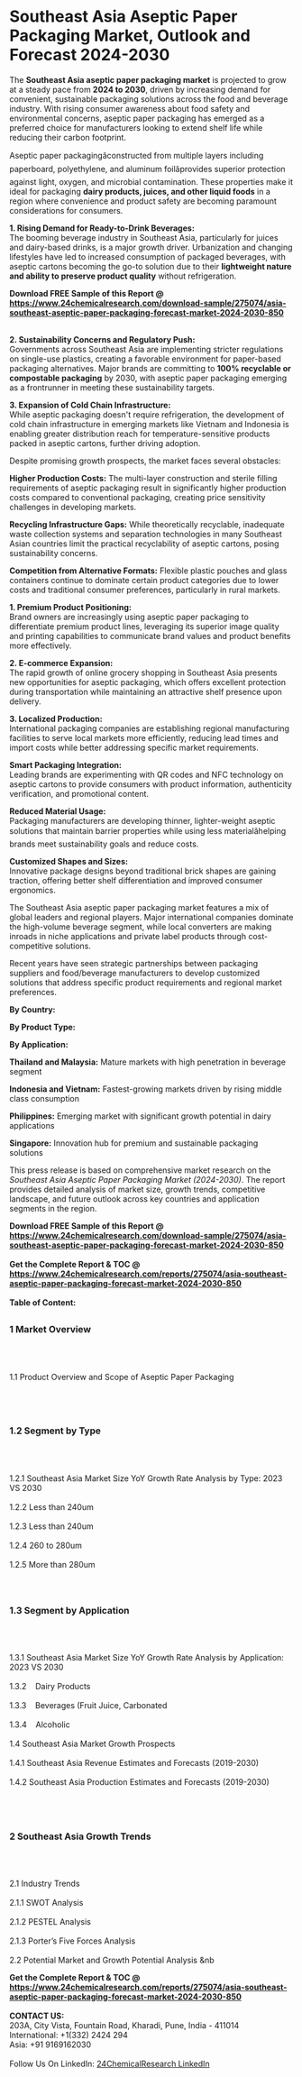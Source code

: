 <h1>Southeast Asia Aseptic Paper Packaging Market, Outlook and Forecast 2024-2030</h1><p>The <strong>Southeast Asia aseptic paper packaging market</strong> is projected to grow at a steady pace from <strong>2024 to 2030</strong>, driven by increasing demand for convenient, sustainable packaging solutions across the food and beverage industry. With rising consumer awareness about food safety and environmental concerns, aseptic paper packaging has emerged as a preferred choice for manufacturers looking to extend shelf life while reducing their carbon footprint.</p><p>Aseptic paper packagingâconstructed from multiple layers including paperboard, polyethylene, and aluminum foilâprovides superior protection against light, oxygen, and microbial contamination. These properties make it ideal for packaging <strong>dairy products, juices, and other liquid foods</strong> in a region where convenience and product safety are becoming paramount considerations for consumers.</p><p><strong>1. Rising Demand for Ready-to-Drink Beverages:</strong><br>
The booming beverage industry in Southeast Asia, particularly for juices and dairy-based drinks, is a major growth driver. Urbanization and changing lifestyles have led to increased consumption of packaged beverages, with aseptic cartons becoming the go-to solution due to their <strong>lightweight nature and ability to preserve product quality</strong> without refrigeration.</p><div><b>Download FREE Sample of this Report @ 
            <a href="https://www.24chemicalresearch.com/download-sample/275074/asia-southeast-aseptic-paper-packaging-forecast-market-2024-2030-850">
            https://www.24chemicalresearch.com/download-sample/275074/asia-southeast-aseptic-paper-packaging-forecast-market-2024-2030-850</a></b></div><br><p><strong>2. Sustainability Concerns and Regulatory Push:</strong><br>
Governments across Southeast Asia are implementing stricter regulations on single-use plastics, creating a favorable environment for paper-based packaging alternatives. Major brands are committing to <strong>100% recyclable or compostable packaging</strong> by 2030, with aseptic paper packaging emerging as a frontrunner in meeting these sustainability targets.</p><p><strong>3. Expansion of Cold Chain Infrastructure:</strong><br>
While aseptic packaging doesn't require refrigeration, the development of cold chain infrastructure in emerging markets like Vietnam and Indonesia is enabling greater distribution reach for temperature-sensitive products packed in aseptic cartons, further driving adoption.</p><p>Despite promising growth prospects, the market faces several obstacles:</p><p><strong>Higher Production Costs:</strong> The multi-layer construction and sterile filling requirements of aseptic packaging result in significantly higher production costs compared to conventional packaging, creating price sensitivity challenges in developing markets.</p><p><strong>Recycling Infrastructure Gaps:</strong> While theoretically recyclable, inadequate waste collection systems and separation technologies in many Southeast Asian countries limit the practical recyclability of aseptic cartons, posing sustainability concerns.</p><p><strong>Competition from Alternative Formats:</strong> Flexible plastic pouches and glass containers continue to dominate certain product categories due to lower costs and traditional consumer preferences, particularly in rural markets.</p><p><strong>1. Premium Product Positioning:</strong><br>
Brand owners are increasingly using aseptic paper packaging to differentiate premium product lines, leveraging its superior image quality and printing capabilities to communicate brand values and product benefits more effectively.</p><p><strong>2. E-commerce Expansion:</strong><br>
The rapid growth of online grocery shopping in Southeast Asia presents new opportunities for aseptic packaging, which offers excellent protection during transportation while maintaining an attractive shelf presence upon delivery.</p><p><strong>3. Localized Production:</strong><br>
International packaging companies are establishing regional manufacturing facilities to serve local markets more efficiently, reducing lead times and import costs while better addressing specific market requirements.</p><p><strong>Smart Packaging Integration:</strong><br>
    Leading brands are experimenting with QR codes and NFC technology on aseptic cartons to provide consumers with product information, authenticity verification, and promotional content.</p><p><strong>Reduced Material Usage:</strong><br>
    Packaging manufacturers are developing thinner, lighter-weight aseptic solutions that maintain barrier properties while using less materialâhelping brands meet sustainability goals and reduce costs.</p><p><strong>Customized Shapes and Sizes:</strong><br>
    Innovative package designs beyond traditional brick shapes are gaining traction, offering better shelf differentiation and improved consumer ergonomics.</p><p>The Southeast Asia aseptic paper packaging market features a mix of global leaders and regional players. Major international companies dominate the high-volume beverage segment, while local converters are making inroads in niche applications and private label products through cost-competitive solutions.</p><p>Recent years have seen strategic partnerships between packaging suppliers and food/beverage manufacturers to develop customized solutions that address specific product requirements and regional market preferences.</p><p><strong>By Country:</strong></p><p><strong>By Product Type:</strong></p><p><strong>By Application:</strong></p><p><strong>Thailand and Malaysia:</strong> Mature markets with high penetration in beverage segment</p><p><strong>Indonesia and Vietnam:</strong> Fastest-growing markets driven by rising middle class consumption</p><p><strong>Philippines:</strong> Emerging market with significant growth potential in dairy applications</p><p><strong>Singapore:</strong> Innovation hub for premium and sustainable packaging solutions</p><p>This press release is based on comprehensive market research on the <em>Southeast Asia Aseptic Paper Packaging Market (2024-2030)</em>. The report provides detailed analysis of market size, growth trends, competitive landscape, and future outlook across key countries and application segments in the region.</p><div><b>Download FREE Sample of this Report @ 
            <a href="https://www.24chemicalresearch.com/download-sample/275074/asia-southeast-aseptic-paper-packaging-forecast-market-2024-2030-850">
            https://www.24chemicalresearch.com/download-sample/275074/asia-southeast-aseptic-paper-packaging-forecast-market-2024-2030-850</a></b></div><br><div><b>Get the Complete Report & TOC @ 
            <a href="https://www.24chemicalresearch.com/reports/275074/asia-southeast-aseptic-paper-packaging-forecast-market-2024-2030-850">
            https://www.24chemicalresearch.com/reports/275074/asia-southeast-aseptic-paper-packaging-forecast-market-2024-2030-850</a></b></div><br>
            <b>Table of Content:</b><p><h2><span style="font-size:16px"><strong>1 Market Overview&nbsp;&nbsp; &nbsp;</strong></span></h2><br />
<br />
<p>1.1 Product Overview and Scope of Aseptic Paper Packaging&nbsp;</p><br />
<br />
<h2><strong><span style="font-size:16px">1.2 Segment by Type&nbsp;&nbsp; &nbsp;</span></strong></h2><br />
<br />
<p>1.2.1 Southeast Asia Market Size YoY Growth Rate Analysis by Type: 2023 VS 2030&nbsp;&nbsp; &nbsp;<br /><br />
1.2.2 Less than 240um&nbsp;&nbsp; &nbsp;<br /><br />
1.2.3 Less than 240um<br /><br />
1.2.4 260 to 280um<br /><br />
1.2.5 More than 280um<br /><br />
<br />
<h2><span style="font-size:16px"><strong>1.3 Segment by Application&nbsp;&nbsp;</strong></span></h2><br />
<br />
<p>1.3.1 Southeast Asia Market Size YoY Growth Rate Analysis by Application: 2023 VS 2030&nbsp;&nbsp; &nbsp;<br /><br />
1.3.2&nbsp;&nbsp; &nbsp;Dairy Products<br /><br />
1.3.3&nbsp;&nbsp; &nbsp;Beverages (Fruit Juice, Carbonated<br /><br />
1.3.4&nbsp;&nbsp; &nbsp;Alcoholic<br /><br />
1.4 Southeast Asia Market Growth Prospects&nbsp;&nbsp; &nbsp;<br /><br />
1.4.1 Southeast Asia Revenue Estimates and Forecasts (2019-2030)&nbsp;&nbsp; &nbsp;<br /><br />
1.4.2 Southeast Asia Production Estimates and Forecasts (2019-2030)&nbsp;&nbsp;</p><br />
<br />
<h2><span style="font-size:16px"><strong>2 Southeast Asia Growth Trends&nbsp;&nbsp; &nbsp;</strong></span></h2><br />
<br />
<p>2.1 Industry Trends&nbsp;&nbsp; &nbsp;<br /><br />
2.1.1 SWOT Analysis&nbsp;&nbsp; &nbsp;<br /><br />
2.1.2 PESTEL Analysis&nbsp;&nbsp; &nbsp;<br /><br />
2.1.3 Porter&rsquo;s Five Forces Analysis&nbsp;&nbsp; &nbsp;<br /><br />
2.2 Potential Market and Growth Potential Analysis&nbsp;&nb</p><div><b>Get the Complete Report & TOC @ 
            <a href="https://www.24chemicalresearch.com/reports/275074/asia-southeast-aseptic-paper-packaging-forecast-market-2024-2030-850">
            https://www.24chemicalresearch.com/reports/275074/asia-southeast-aseptic-paper-packaging-forecast-market-2024-2030-850</a></b></div><br><b>CONTACT US:</b><br>
            203A, City Vista, Fountain Road, Kharadi, Pune, India - 411014<br>
            International: +1(332) 2424 294<br>
            Asia: +91 9169162030 <br><br>
            Follow Us On LinkedIn: <a href="https://www.linkedin.com/company/24chemicalresearch/">24ChemicalResearch LinkedIn</a>
